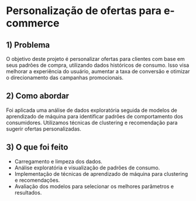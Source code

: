 # Personalização de ofertas para e-commerce

## 1) Problema
O objetivo deste projeto é personalizar ofertas para clientes com base em seus padrões de compra, utilizando dados históricos de consumo. Isso visa melhorar a experiência do usuário, aumentar a taxa de conversão e otimizar o direcionamento das campanhas promocionais.

## 2) Como abordar
Foi aplicada uma análise de dados exploratória seguida de modelos de aprendizado de máquina para identificar padrões de comportamento dos consumidores. Utilizamos técnicas de clustering e recomendação para sugerir ofertas personalizadas.

## 3) O que foi feito 
- Carregamento e limpeza dos dados.
- Análise exploratória e visualização de padrões de consumo.
- Implementação de técnicas de aprendizado de máquina para clustering e recomendações.
- Avaliação dos modelos para selecionar os melhores parâmetros e resultados.
